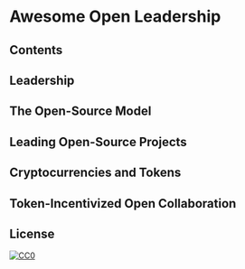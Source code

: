 # Awesome Open Leadership
## Contents
## Leadership
## The Open-Source Model
## Leading Open-Source Projects
## Cryptocurrencies and Tokens
## Token-Incentivized Open Collaboration
## License

[![CC0](http://mirrors.creativecommons.org/presskit/buttons/88x31/svg/cc-zero.svg)](https://creativecommons.org/publicdomain/zero/1.0/)
